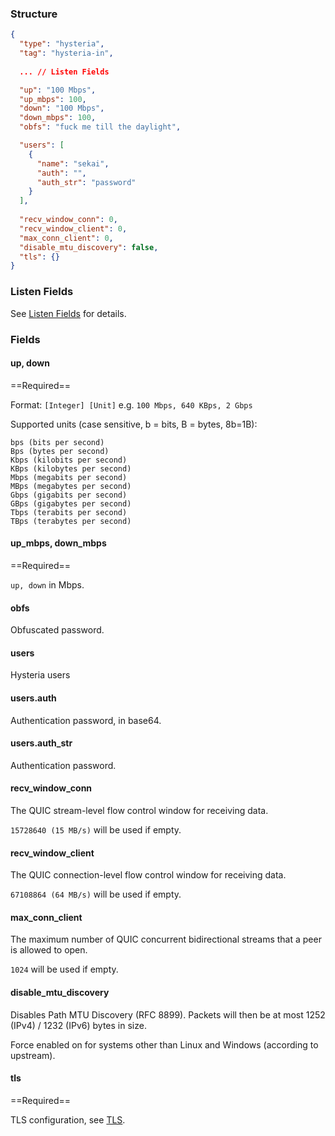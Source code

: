 ### Structure

```json
{
  "type": "hysteria",
  "tag": "hysteria-in",
  
  ... // Listen Fields

  "up": "100 Mbps",
  "up_mbps": 100,
  "down": "100 Mbps",
  "down_mbps": 100,
  "obfs": "fuck me till the daylight",

  "users": [
    {
      "name": "sekai",
      "auth": "",
      "auth_str": "password"
    }
  ],
  
  "recv_window_conn": 0,
  "recv_window_client": 0,
  "max_conn_client": 0,
  "disable_mtu_discovery": false,
  "tls": {}
}
```

### Listen Fields

See [Listen Fields](/configuration/shared/listen/) for details.

### Fields

#### up, down

==Required==

Format: `[Integer] [Unit]` e.g. `100 Mbps, 640 KBps, 2 Gbps`

Supported units (case sensitive, b = bits, B = bytes, 8b=1B):

    bps (bits per second)
    Bps (bytes per second)
    Kbps (kilobits per second)
    KBps (kilobytes per second)
    Mbps (megabits per second)
    MBps (megabytes per second)
    Gbps (gigabits per second)
    GBps (gigabytes per second)
    Tbps (terabits per second)
    TBps (terabytes per second)

#### up_mbps, down_mbps

==Required==

`up, down` in Mbps.

#### obfs

Obfuscated password.

#### users

Hysteria users

#### users.auth

Authentication password, in base64.

#### users.auth_str

Authentication password.

#### recv_window_conn

The QUIC stream-level flow control window for receiving data.

`15728640 (15 MB/s)` will be used if empty.

#### recv_window_client

The QUIC connection-level flow control window for receiving data.

`67108864 (64 MB/s)` will be used if empty.

#### max_conn_client

The maximum number of QUIC concurrent bidirectional streams that a peer is allowed to open.

`1024` will be used if empty.

#### disable_mtu_discovery

Disables Path MTU Discovery (RFC 8899). Packets will then be at most 1252 (IPv4) / 1232 (IPv6) bytes in size.

Force enabled on for systems other than Linux and Windows (according to upstream).

#### tls

==Required==

TLS configuration, see [TLS](/configuration/shared/tls/#inbound).